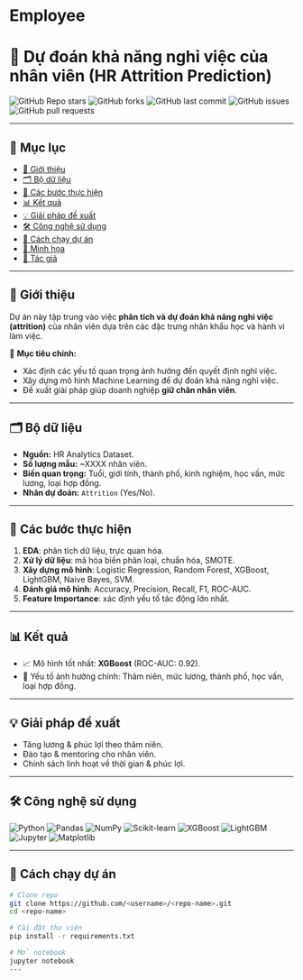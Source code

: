 # Employee

# 🚀 Dự đoán khả năng nghỉ việc của nhân viên (HR Attrition Prediction)

![GitHub Repo stars](https://img.shields.io/github/stars/<username>/<repo-name>?style=social)
![GitHub forks](https://img.shields.io/github/forks/<username>/<repo-name>?style=social)
![GitHub last commit](https://img.shields.io/github/last-commit/<username>/<repo-name>)
![GitHub issues](https://img.shields.io/github/issues/<username>/<repo-name>)
![GitHub pull requests](https://img.shields.io/github/issues-pr/<username>/<repo-name>)

---

## 📑 Mục lục
- [📌 Giới thiệu](#-giới-thiệu)
- [🗂️ Bộ dữ liệu](#️-bộ-dữ-liệu)
- [🔧 Các bước thực hiện](#-các-bước-thực-hiện)
- [📊 Kết quả](#-kết-quả)
- [💡 Giải pháp đề xuất](#-giải-pháp-đề-xuất)
- [🛠️ Công nghệ sử dụng](#️-công-nghệ-sử-dụng)
- [📌 Cách chạy dự án](#-cách-chạy-dự-án)
- [📸 Minh họa](#-minh-họa)
- [👤 Tác giả](#-tác-giả)

---

## 📌 Giới thiệu
Dự án này tập trung vào việc **phân tích và dự đoán khả năng nghỉ việc (attrition)** của nhân viên dựa trên các đặc trưng nhân khẩu học và hành vi làm việc.  

🎯 **Mục tiêu chính:**
- Xác định các yếu tố quan trọng ảnh hưởng đến quyết định nghỉ việc.
- Xây dựng mô hình Machine Learning để dự đoán khả năng nghỉ việc.
- Đề xuất giải pháp giúp doanh nghiệp **giữ chân nhân viên**.

---

## 🗂️ Bộ dữ liệu
- **Nguồn:** HR Analytics Dataset.  
- **Số lượng mẫu:** ~XXXX nhân viên.  
- **Biến quan trọng:** Tuổi, giới tính, thành phố, kinh nghiệm, học vấn, mức lương, loại hợp đồng.  
- **Nhãn dự đoán:** `Attrition` (Yes/No).  

---

## 🔧 Các bước thực hiện
1. **EDA**: phân tích dữ liệu, trực quan hóa.  
2. **Xử lý dữ liệu**: mã hóa biến phân loại, chuẩn hóa, SMOTE.  
3. **Xây dựng mô hình**: Logistic Regression, Random Forest, XGBoost, LightGBM, Naive Bayes, SVM.  
4. **Đánh giá mô hình**: Accuracy, Precision, Recall, F1, ROC-AUC.  
5. **Feature Importance**: xác định yếu tố tác động lớn nhất.  

---

## 📊 Kết quả
- 📈 Mô hình tốt nhất: **XGBoost** (ROC-AUC: 0.92).  
- 🔑 Yếu tố ảnh hưởng chính: Thâm niên, mức lương, thành phố, học vấn, loại hợp đồng.  

---

## 💡 Giải pháp đề xuất
- Tăng lương & phúc lợi theo thâm niên.  
- Đào tạo & mentoring cho nhân viên.  
- Chính sách linh hoạt về thời gian & phúc lợi.  

---

## 🛠️ Công nghệ sử dụng
![Python](https://img.shields.io/badge/Python-3776AB?logo=python&logoColor=white)
![Pandas](https://img.shields.io/badge/Pandas-150458?logo=pandas&logoColor=white)
![NumPy](https://img.shields.io/badge/NumPy-013243?logo=numpy&logoColor=white)
![Scikit-learn](https://img.shields.io/badge/Scikit--learn-F7931E?logo=scikit-learn&logoColor=white)
![XGBoost](https://img.shields.io/badge/XGBoost-FF6600?logo=python&logoColor=white)
![LightGBM](https://img.shields.io/badge/LightGBM-00C853?logo=python&logoColor=white)
![Jupyter](https://img.shields.io/badge/Jupyter-F37626?logo=jupyter&logoColor=white)
![Matplotlib](https://img.shields.io/badge/Matplotlib-11557c?logo=python&logoColor=white)

---

## 📌 Cách chạy dự án
```bash
# Clone repo
git clone https://github.com/<username>/<repo-name>.git
cd <repo-name>

# Cài đặt thư viện
pip install -r requirements.txt

# Mở notebook
jupyter notebook
---
